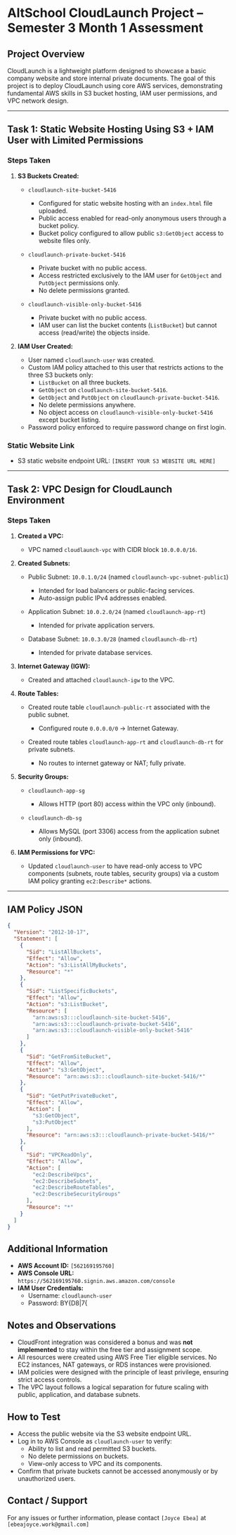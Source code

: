 # AltSchool CloudLaunch Project – Semester 3 Month 1 Assessment

## Project Overview

CloudLaunch is a lightweight platform designed to showcase a basic company website and store internal private documents. The goal of this project is to deploy CloudLaunch using core AWS services, demonstrating fundamental AWS skills in S3 bucket hosting, IAM user permissions, and VPC network design.

---

## Task 1: Static Website Hosting Using S3 + IAM User with Limited Permissions

### Steps Taken

1. **S3 Buckets Created:**

   - `cloudlaunch-site-bucket-5416`  
     - Configured for static website hosting with an `index.html` file uploaded.  
     - Public access enabled for read-only anonymous users through a bucket policy.  
     - Bucket policy configured to allow public `s3:GetObject` access to website files only.

   - `cloudlaunch-private-bucket-5416`  
     - Private bucket with no public access.  
     - Access restricted exclusively to the IAM user for `GetObject` and `PutObject` permissions only.  
     - No delete permissions granted.

   - `cloudlaunch-visible-only-bucket-5416`  
     - Private bucket with no public access.  
     - IAM user can list the bucket contents (`ListBucket`) but cannot access (read/write) the objects inside.

2. **IAM User Created:**

   - User named `cloudlaunch-user` was created.  
   - Custom IAM policy attached to this user that restricts actions to the three S3 buckets only:  
     - `ListBucket` on all three buckets.  
     - `GetObject` on `cloudlaunch-site-bucket-5416`.  
     - `GetObject` and `PutObject` on `cloudlaunch-private-bucket-5416`.  
     - No delete permissions anywhere.  
     - No object access on `cloudlaunch-visible-only-bucket-5416` except bucket listing.  
   - Password policy enforced to require password change on first login.

### Static Website Link

- S3 static website endpoint URL: `[INSERT YOUR S3 WEBSITE URL HERE]`

---

## Task 2: VPC Design for CloudLaunch Environment

### Steps Taken

1. **Created a VPC:**

   - VPC named `cloudlaunch-vpc` with CIDR block `10.0.0.0/16`.

2. **Created Subnets:**

   - Public Subnet: `10.0.1.0/24` (named `cloudlaunch-vpc-subnet-public1`)  
     - Intended for load balancers or public-facing services.  
     - Auto-assign public IPv4 addresses enabled.

   - Application Subnet: `10.0.2.0/24` (named `cloudlaunch-app-rt`)  
     - Intended for private application servers.

   - Database Subnet: `10.0.3.0/28` (named `cloudlaunch-db-rt`)  
     - Intended for private database services.

3. **Internet Gateway (IGW):**

   - Created and attached `cloudlaunch-igw` to the VPC.

4. **Route Tables:**

   - Created route table `cloudlaunch-public-rt` associated with the public subnet.  
     - Configured route `0.0.0.0/0` → Internet Gateway.

   - Created route tables `cloudlaunch-app-rt` and `cloudlaunch-db-rt` for private subnets.  
     - No routes to internet gateway or NAT; fully private.

5. **Security Groups:**

   - `cloudlaunch-app-sg`  
     - Allows HTTP (port 80) access within the VPC only (inbound).  

   - `cloudlaunch-db-sg`  
     - Allows MySQL (port 3306) access from the application subnet only (inbound).  

6. **IAM Permissions for VPC:**

   - Updated `cloudlaunch-user` to have read-only access to VPC components (subnets, route tables, security groups) via a custom IAM policy granting `ec2:Describe*` actions.

---

## IAM Policy JSON

```json
{
  "Version": "2012-10-17",
  "Statement": [
    {
      "Sid": "ListAllBuckets",
      "Effect": "Allow",
      "Action": "s3:ListAllMyBuckets",
      "Resource": "*"
    },
    {
      "Sid": "ListSpecificBuckets",
      "Effect": "Allow",
      "Action": "s3:ListBucket",
      "Resource": [
        "arn:aws:s3:::cloudlaunch-site-bucket-5416",
        "arn:aws:s3:::cloudlaunch-private-bucket-5416",
        "arn:aws:s3:::cloudlaunch-visible-only-bucket-5416"
      ]
    },
    {
      "Sid": "GetFromSiteBucket",
      "Effect": "Allow",
      "Action": "s3:GetObject",
      "Resource": "arn:aws:s3:::cloudlaunch-site-bucket-5416/*"
    },
    {
      "Sid": "GetPutPrivateBucket",
      "Effect": "Allow",
      "Action": [
        "s3:GetObject",
        "s3:PutObject"
      ],
      "Resource": "arn:aws:s3:::cloudlaunch-private-bucket-5416/*"
    },
    {
      "Sid": "VPCReadOnly",
      "Effect": "Allow",
      "Action": [
        "ec2:DescribeVpcs",
        "ec2:DescribeSubnets",
        "ec2:DescribeRouteTables",
        "ec2:DescribeSecurityGroups"
      ],
      "Resource": "*"
    }
  ]
}
```

## Additional Information

* **AWS Account ID:** `[562169195760]`
* **AWS Console URL:** `https://562169195760.signin.aws.amazon.com/console`
* **IAM User Credentials:**
   * Username: `cloudlaunch-user`
  * Password:
  BY{D8|7{                                                                             

## Notes and Observations

* CloudFront integration was considered a bonus and was **not implemented** to stay within the free tier and assignment scope.
* All resources were created using AWS Free Tier eligible services. No EC2 instances, NAT gateways, or RDS instances were provisioned.
* IAM policies were designed with the principle of least privilege, ensuring strict access controls.
* The VPC layout follows a logical separation for future scaling with public, application, and database subnets.

## How to Test

* Access the public website via the S3 website endpoint URL.
* Log in to AWS Console as `cloudlaunch-user` to verify:
   * Ability to list and read permitted S3 buckets.
   * No delete permissions on buckets.
   * View-only access to VPC and its components.
* Confirm that private buckets cannot be accessed anonymously or by unauthorized users.

## Contact / Support

For any issues or further information, please contact `[Joyce Ebea]` at `[ebeajoyce.work@gmail.com]`
